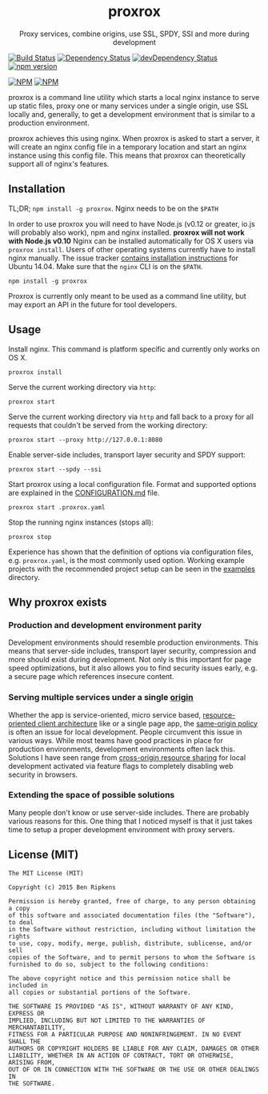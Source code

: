<h1 align="center">proxrox</h1>
<p align="center">Proxy services, combine origins, use SSL, SPDY, SSI and more during development</p>

[![Build Status](https://travis-ci.org/bripkens/proxrox.svg?branch=master)](https://travis-ci.org/bripkens/proxrox)
[![Dependency Status](https://david-dm.org/bripkens/proxrox/master.svg)](https://david-dm.org/bripkens/proxrox/master)
[![devDependency Status](https://david-dm.org/bripkens/proxrox/master/dev-status.svg)](https://david-dm.org/bripkens/proxrox/master#info=devDependencies)
[![npm version](https://badge.fury.io/js/proxrox.svg)](https://badge.fury.io/js/proxrox)

[![NPM](https://nodei.co/npm/proxrox.png?downloads=true&downloadRank=true)](https://nodei.co/npm/proxrox/)
[![NPM](https://nodei.co/npm-dl/proxrox.png)](https://nodei.co/npm/proxrox/)

proxrox is a command line utility which starts a local nginx instance to
serve up static files, proxy one or many services under a single origin, use
SSL locally and, generally, to get a development environment that is
similar to a production environment.

proxrox achieves this using nginx. When proxrox is asked to start a server, it
will create an nginx config file in a temporary location and start an nginx
instance using this config file. This means that proxrox can theoretically
support all of nginx's features.

## Installation
TL;DR; `npm install -g proxrox`. Nginx needs to be on the `$PATH`

In order to use proxrox you will need to have Node.js (v0.12 or greater, io.js
will probably also work), npm and nginx installed. **proxrox will not work with
Node.js v0.10** Nginx can be installed automatically for OS X users via
`proxrox install`. Users of other operating systems currently have to install
nginx manually. The issue tracker [contains installation instructions](https://github.com/bripkens/proxrox/issues/11)
for Ubuntu 14.04. Make sure that the `nginx` CLI is on the `$PATH`.

```
npm install -g proxrox
```

Proxrox is currently only meant to be used as a command line utility, but may
export an API in the future for tool developers.


## Usage
Install nginx. This command is platform specific and currently only works on OS X.
```
proxrox install
```

Serve the current working directory via `http`:
```
proxrox start
```

Serve the current working directory via `http` and fall back to a proxy
for all requests that couldn't be served from the working directory:
```
proxrox start --proxy http://127.0.0.1:8080
```

Enable server-side includes, transport layer security and SPDY support:
```
proxrox start --spdy --ssi
```

Start proxrox using a local configuration file. Format and supported options are explained in the [CONFIGURATION.md](CONFIGURATION.md) file.
```
proxrox start .proxrox.yaml
```

Stop the running nginx instances (stops all):
```
proxrox stop
```

Experience has shown that the definition of options via configuration files, e.g. `proxrox.yaml`, is the most commonly used option. Working example projects with the recommended project setup can be seen in the [examples](examples) directory.

## Why proxrox exists

### Production and development environment parity
Development environments should resemble production environments.
This means that server-side includes, transport layer security, compression
and more should exist during development. Not only is this important for
page speed optimizations, but it also allows you to find security
issues early, e.g. a secure page which references insecure content.

### Serving multiple services under a single [origin](https://tools.ietf.org/html/rfc6454)
Whether the app is service-oriented, micro service based,
[resource-oriented client architecture](http://roca-style.org/) like
or a single page app, the
[same-origin policy](https://www.w3.org/Security/wiki/Same_Origin_Policy)
is often an issue for local development. People circumvent this issue in
various ways. While most teams have good practices in place for production
environments, development environments often lack this. Solutions I have
seen range from [cross-origin resource sharing](http://www.w3.org/TR/cors/)
for local development activated via feature flags to completely disabling web
security in browsers.

### Extending the space of possible solutions
Many people don't know or use server-side includes. There are probably various
reasons for this. One thing that I noticed myself is that it just takes time
to setup a proper development environment with proxy servers.

## License (MIT)

    The MIT License (MIT)

    Copyright (c) 2015 Ben Ripkens

    Permission is hereby granted, free of charge, to any person obtaining a copy
    of this software and associated documentation files (the "Software"), to deal
    in the Software without restriction, including without limitation the rights
    to use, copy, modify, merge, publish, distribute, sublicense, and/or sell
    copies of the Software, and to permit persons to whom the Software is
    furnished to do so, subject to the following conditions:

    The above copyright notice and this permission notice shall be included in
    all copies or substantial portions of the Software.

    THE SOFTWARE IS PROVIDED "AS IS", WITHOUT WARRANTY OF ANY KIND, EXPRESS OR
    IMPLIED, INCLUDING BUT NOT LIMITED TO THE WARRANTIES OF MERCHANTABILITY,
    FITNESS FOR A PARTICULAR PURPOSE AND NONINFRINGEMENT. IN NO EVENT SHALL THE
    AUTHORS OR COPYRIGHT HOLDERS BE LIABLE FOR ANY CLAIM, DAMAGES OR OTHER
    LIABILITY, WHETHER IN AN ACTION OF CONTRACT, TORT OR OTHERWISE, ARISING FROM,
    OUT OF OR IN CONNECTION WITH THE SOFTWARE OR THE USE OR OTHER DEALINGS IN
    THE SOFTWARE.
